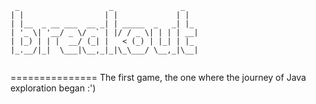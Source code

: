 ```
 _                    _               _   
| |                  | |             | |  
| |__  _ __ ___  __ _| | _____  _   _| |_ 
| '_ \| '__/ _ \/ _` | |/ / _ \| | | | __|
| |_) | | |  __/ (_| |   < (_) | |_| | |_ 
|_.__/|_|  \___|\__,_|_|\_\___/ \__,_|\__|
                                          
```
===============
The first game, the one where the journey of Java exploration began :')
